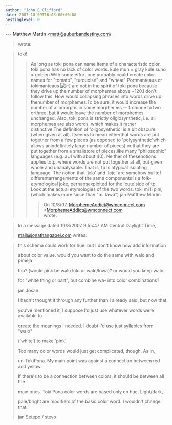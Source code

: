 ```yaml
---
author: "John E Clifford"
date: 2007-10-09T16:08:00+00:00
nestinglevel: 0
---
```

\---
 Matthew Martin <[matt@suburbandestiny.com](mailto://matt@suburbandestiny.com)\
> wrote:

> toki!
>> As long as toki pona can name items of a characteristic color, toki pona has
> no lack of color words.
>> kule mun = gray
> kule suno = golden
>> With some effort one probably could create color names for "tomato",
> "turquoise" and "wheat"
>> Portmanteaus or tokimanteaus ![:-)](images/smilies/icon_e_smile.gif "Smile") are not in the spirit of toki pona because
> they drive up the number of morphemes above ~120.I don't follow this. How would collapsing phrases into words drive up thenumber of morphemes.To be sure, it would increase the number of allomorphs in some morphemes --
 fromone to two orthree, but it would leave the number of morphemes unchanged.
> Also, toki pona is strictly oligiosynthetic, i.e. all morphemes are also
> words, which makes it rather distinctive.The definition of 'oligosynthetic' is a bit obscure (when given at all). Itseems to mean eitherthat words are put together from a few pieces (as opposed to 'polysynthetic'which allows anindefinitely large number of pieces) or that they are put together from a smallstore of pieces,like many "philosophic" languages (e.g. aUI with about 40). Neither of thesenotions applies totp, where words are not put together at all, but given whole and unanalysable. That is, tp is atypical isolating language. The notion that 'jelo' and 'loje' are somehow builtof differentarrangements of the same components is a folk-etymological joke, perhapsexploited for the 'cute'side of tp. Look at the actual etymologies of the two words.
> toki mi li pini, (which makes more since than "mi tawa")
>> jan Matthew Martin
>>> On 10/8/07, [MorphemeAddict@wmconnect.com](mailto://MorphemeAddict@wmconnect.com) <[MorphemeAddict@wmconnect.com](mailto://MorphemeAddict@wmconnect.com)\
>> wrote:

> 
>> 
> In a message dated 10/8/2007 9:55:47 AM Central Daylight Time,
> 
> [mail@jonathangabel.com](mailto://mail@jonathangabel.com) writes:

> 
>> 
>> 
> this schema could work for hue, but I don't know how add information
> 
> about color value. would you want to do the same with walo and pimeja
> 
> too? (would pink be walo lolo or walo/lowa)? or would you keep walo
> 
> for "white thing or part", but combine wa- into color combinations?
> 
>> 
> jan Josan
> 
>> 
>> 
>> 
> I hadn't thought it through any further than I already said, but now that
> 
> you've mentioned it, I suppose I'd just use whatever words were available to
> 
> create the meanings I needed. I doubt I'd use just syllables from "walo"
> 
> ('white') to make 'pink'.
> 
>> 
> Too many color words would just get complicated, though. As in,
> 
> un-TokiPona. My main point was against a connection between red and yellow.
> 
> If there's to be a connection between colors, it should be between all the
> 
> main ones. Toki Pona color words are based only on hue. Light/dark,
> 
> pale/bright are modifiers of the basic color word. I wouldn't change that.
> 
>> 
> jan Setepo / stevo
> 
>> 
>> 
>>